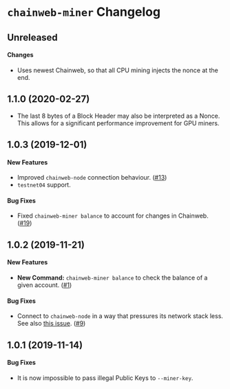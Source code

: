 # `chainweb-miner` Changelog

## Unreleased

#### Changes

- Uses newest Chainweb, so that all CPU mining injects the nonce at the end.

## 1.1.0 (2020-02-27)

- The last 8 bytes of a Block Header may also be interpreted as a Nonce. This allows
  for a significant performance improvement for GPU miners.

## 1.0.3 (2019-12-01)

#### New Features

- Improved `chainweb-node` connection behaviour.
  ([#13](https://github.com/kadena-io/chainweb-miner/pull/13))
- `testnet04` support.

#### Bug Fixes

- Fixed `chainweb-miner balance` to account for changes in Chainweb.
  ([#19](https://github.com/kadena-io/chainweb-miner/pull/19))

## 1.0.2 (2019-11-21)

#### New Features

- **New Command:** `chainweb-miner balance` to check the balance of a given
  account. ([#1](https://github.com/kadena-io/chainweb-miner/pull/1))

#### Bug Fixes

- Connect to `chainweb-node` in a way that pressures its network stack less. See
  also [this issue](https://github.com/kadena-io/chainweb-node/issues/687).
  ([#9](https://github.com/kadena-io/chainweb-miner/pull/9))

## 1.0.1 (2019-11-14)

#### Bug Fixes

- It is now impossible to pass illegal Public Keys to `--miner-key`.
